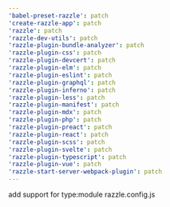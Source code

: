 ```yaml
---
'babel-preset-razzle': patch
'create-razzle-app': patch
'razzle': patch
'razzle-dev-utils': patch
'razzle-plugin-bundle-analyzer': patch
'razzle-plugin-css': patch
'razzle-plugin-devcert': patch
'razzle-plugin-elm': patch
'razzle-plugin-eslint': patch
'razzle-plugin-graphql': patch
'razzle-plugin-inferno': patch
'razzle-plugin-less': patch
'razzle-plugin-manifest': patch
'razzle-plugin-mdx': patch
'razzle-plugin-php': patch
'razzle-plugin-preact': patch
'razzle-plugin-react': patch
'razzle-plugin-scss': patch
'razzle-plugin-svelte': patch
'razzle-plugin-typescript': patch
'razzle-plugin-vue': patch
'razzle-start-server-webpack-plugin': patch
---
```


add support for type:module razzle.config.js
